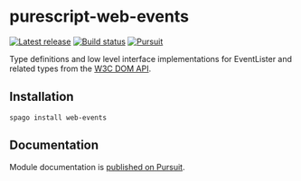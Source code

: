 # purescript-web-events

[![Latest release](http://img.shields.io/github/release/purescript-web/purescript-web-events.svg)](https://github.com/purescript-web/purescript-web-events/releases)
[![Build status](https://github.com/purescript-web/purescript-web-events/workflows/CI/badge.svg?branch=master)](https://github.com/purescript-web/purescript-web-events/actions?query=workflow%3ACI+branch%3Amaster)
[![Pursuit](https://pursuit.purescript.org/packages/purescript-web-events/badge)](https://pursuit.purescript.org/packages/purescript-web-events)

Type definitions and low level interface implementations for EventLister and related types from the [W3C DOM API](https://www.w3.org/TR/dom/#events).

## Installation

```
spago install web-events
```

## Documentation

Module documentation is [published on Pursuit](http://pursuit.purescript.org/packages/purescript-web-events).
